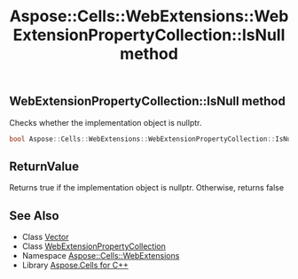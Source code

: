 ﻿---
title: Aspose::Cells::WebExtensions::WebExtensionPropertyCollection::IsNull method
linktitle: IsNull
second_title: Aspose.Cells for C++ API Reference
description: 'Aspose::Cells::WebExtensions::WebExtensionPropertyCollection::IsNull method. Checks whether the implementation object is nullptr in C++.'
type: docs
weight: 500
url: /cpp/aspose.cells.webextensions/webextensionpropertycollection/isnull/
---
## WebExtensionPropertyCollection::IsNull method


Checks whether the implementation object is nullptr.

```cpp
bool Aspose::Cells::WebExtensions::WebExtensionPropertyCollection::IsNull() const
```


## ReturnValue

Returns true if the implementation object is nullptr. Otherwise, returns false

## See Also

* Class [Vector](../../../aspose.cells/vector/)
* Class [WebExtensionPropertyCollection](../)
* Namespace [Aspose::Cells::WebExtensions](../../)
* Library [Aspose.Cells for C++](../../../)
